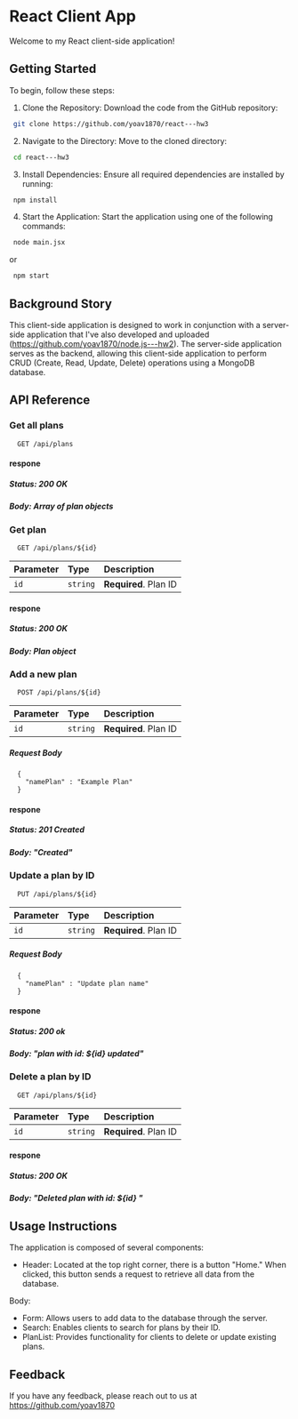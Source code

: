 # React Client App

Welcome to my React client-side application!

## Getting Started

To begin, follow these steps:

1. Clone the Repository: Download the code from the GitHub repository:

```bash
 git clone https://github.com/yoav1870/react---hw3
```

2. Navigate to the Directory: Move to the cloned directory:

```bash
 cd react---hw3
```

3. Install Dependencies: Ensure all required dependencies are installed by running:

```bash
 npm install
```

4. Start the Application: Start the application using one of the following commands:

```bash
 node main.jsx
```

or

```bash
 npm start
```

## Background Story

This client-side application is designed to work in conjunction with a server-side application that I've also developed and uploaded (https://github.com/yoav1870/node.js---hw2). The server-side application serves as the backend, allowing this client-side application to perform CRUD (Create, Read, Update, Delete) operations using a MongoDB database.

## API Reference

### Get all plans

```http
  GET /api/plans
```

#### respone

##### Status: 200 OK

##### Body: Array of plan objects

### Get plan

```http
  GET /api/plans/${id}
```

| Parameter | Type     | Description           |
| :-------- | :------- | :-------------------- |
| `id`      | `string` | **Required**. Plan ID |

#### respone

##### Status: 200 OK

##### Body: Plan object

### Add a new plan

```http
  POST /api/plans/${id}
```

| Parameter | Type     | Description           |
| :-------- | :------- | :-------------------- |
| `id`      | `string` | **Required**. Plan ID |

##### Request Body

```http
  {
    "namePlan" : "Example Plan"
  }
```

#### respone

##### Status: 201 Created

##### Body: "Created"

### Update a plan by ID

```http
  PUT /api/plans/${id}
```

| Parameter | Type     | Description           |
| :-------- | :------- | :-------------------- |
| `id`      | `string` | **Required**. Plan ID |

##### Request Body

```http
  {
    "namePlan" : "Update plan name"
  }
```

#### respone

##### Status: 200 ok

##### Body: "plan with id: ${id} updated"

### Delete a plan by ID

```http
  GET /api/plans/${id}
```

| Parameter | Type     | Description           |
| :-------- | :------- | :-------------------- |
| `id`      | `string` | **Required**. Plan ID |

#### respone

##### Status: 200 OK

##### Body: "Deleted plan with id: ${id} "

## Usage Instructions

The application is composed of several components:

- Header: Located at the top right corner, there is a button "Home." When clicked, this button sends a request to retrieve all data from the database.

Body:

- Form: Allows users to add data to the database through the server.
- Search: Enables clients to search for plans by their ID.
- PlanList: Provides functionality for clients to delete or update existing plans.

## Feedback

If you have any feedback, please reach out to us at https://github.com/yoav1870

